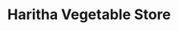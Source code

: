 ---
title: "Haritha Vegetable Store"
url: /muvattupuzha/haritha-vegetable-store/
shop: Allgemein
---